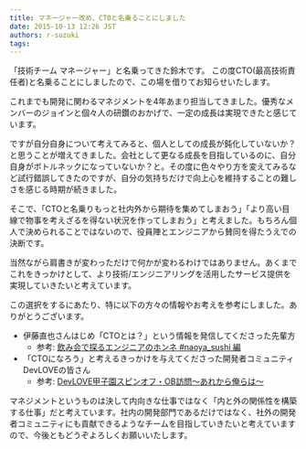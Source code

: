 ```yaml
---
title: マネージャー改め、CTOと名乗ることにしました
date: 2015-10-13 12:26 JST
authors: r-suzuki
tags:
---
```


「技術チーム マネージャー」と名乗ってきた鈴木です。
この度CTO(最高技術責任者)と名乗ることにしましたので、この場を借りてお知らせいたします。

<!--more-->

これまでも開発に関わるマネジメントを4年あまり担当してきました。優秀なメンバーのジョインと個々人の研鑽のおかげで、一定の成長は実現できたと感じています。

ですが自分自身について考えてみると、個人としての成長が鈍化していないか？と思うことが増えてきました。会社として更なる成長を目指しているのに、自分自身がボトルネックになっていないか？と。その度に色々やり方を変えてみるなど試行錯誤してきたのですが、自分の気持ちだけで向上心を維持することの難しさを感じる時期が続きました。

そこで、「CTOと名乗りもっと社内外から期待を集めてしまおう」「より高い目線で物事を考えざるを得ない状況を作ってしまおう」と考えました。もちろん個人で決められることではないので、役員陣とエンジニアから賛同を得たうえでの決断です。

当然ながら肩書きが変わっただけで何かが変わるわけではありません。あくまでこれをきっかけとして、より技術/エンジニアリングを活用したサービス提供を実現していきたいと考えています。

この選択をするにあたり、特に以下の方々の情報やお考えを参考にしました。ありがとうございます。

* 伊藤直也さんはじめ「CTOとは？」という情報を発信してくださった先輩方
  * 参考: [飲み会で探るエンジニアのホンネ #naoya_sushi 編](http://tenshoku.mynavi.jp/it-engineer/knowhow/naoya_sushi)
* 「CTOになろう」と考えるきっかけを与えてくださった開発者コミュニティDevLOVEの皆さん
  * 参考: [DevLOVE甲子園スピンオフ・OB訪問〜あれから俺らは〜](http://eventdots.jp/event/568327)

マネジメントというものは決して内向きな仕事ではなく「内と外の関係性を構築する仕事」だと考えています。社内の開発部門であるだけではなく、社外の開発者コミュニティにも貢献できるようなチームを目指していきたいと考えていますので、今後ともどうぞよろしくお願いいたします。
